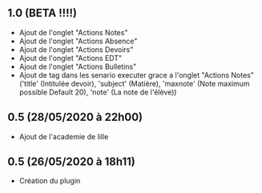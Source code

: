 ## 1.0 (BETA !!!!)
- Ajout de l'onglet "Actions Notes"
- Ajout de l'onglet "Actions Absence"
- Ajout de l'onglet "Actions Devoirs"
- Ajout de l'onglet "Actions EDT"
- Ajout de l'onglet "Actions Bulletins"
- Ajout de tag dans les senario executer grace a l'onglet "Actions Notes" ('title' (Intitulée devoir), 'subject' (Matière), 'maxnote' (Note maximum possible Default 20), 'note' (La note de l'élève))

## 0.5 (28/05/2020 à 22h00)
- Ajout de l'academie de lille

## 0.5 (26/05/2020 à 18h11)
- Création du plugin 